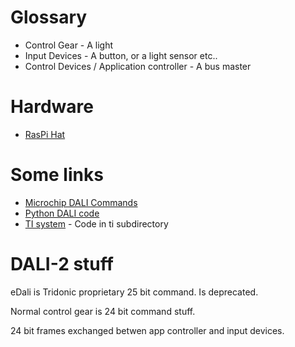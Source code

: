 
# Glossary

* Control Gear - A light
* Input Devices - A button, or a light sensor etc..
* Control Devices / Application controller - A bus master


# Hardware

* [RasPi Hat](https://www.shop.atxled.com/products/dali-hat-for-raspberry-pi-b-and-b?variant=31063289430131)


# Some links

* [Microchip DALI Commands](https://onlinedocs.microchip.com/pr/GUID-0CDBB4BA-5972-4F58-98B2-3F0408F3E10B-en-US-1/index.html?GUID-DA5EBBA5-6A56-4135-AF78-FB1F780EF475)
* [Python DALI code](https://github.com/sde1000/python-dali)
* [TI system](https://www.ti.com/lit/an/slaa422a/slaa422a.pdf) - Code in ti subdirectory





# DALI-2 stuff
eDali is Tridonic proprietary 25 bit command.  Is deprecated.

Normal control gear is 24 bit command stuff.

24 bit frames exchanged betwen app controller and input devices.